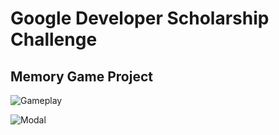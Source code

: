 # Google Developer Scholarship Challenge

## Memory Game Project

![Gameplay](https://user-images.githubusercontent.com/21098450/38049749-acdf542c-32d1-11e8-8e26-a7d226793f05.PNG)

![Modal](https://user-images.githubusercontent.com/21098450/38049769-bd84dbf8-32d1-11e8-8f71-3377a3f73f75.PNG)